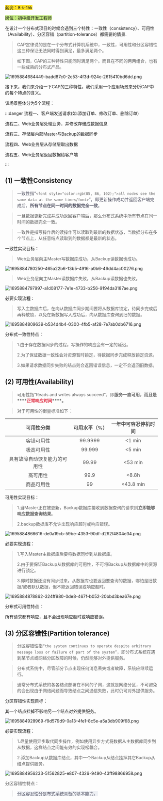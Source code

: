 <font style="background-color:#FBDE28;">薪资：8·k-15k</font>

<font style="background-color:#C1E77E;">岗位：初中级开发工程师</font>

在设计一个分布式项目的时候会遇到三个特性：一致性（consistency）、可用性（Availability）、分区容错（partition-tolerance）都需要的情景.



> CAP定律说的是在一个分布式计算机系统中，一致性，可用性和分区容错性这三种保证无法同时得到满足，最多满足两个。
>



> 如下图，CAP的三种特性只能同时满足两个。而且在不同的两两组合，也有一些成熟的分布式产品。
>



![1695884684449-badd87c0-2c53-4f3d-924c-2615410bd6dd.png](./assets/1695884684449-badd87c0-2c53-4f3d-924c-2615410bd6dd.png)



接下来，我们来介绍一下CAP的三种特性，我们采用一个应用场景来分析CAP中的每个特点的含义。

该场景整体分为5个流程：

:::danger
流程一、客户端发送请求(如:添加订单、修改订单、删除订单)

流程二、Web业务层处理业务，并修改存储成数据信息

流程三、存储层内部Master与Backup的数据同步

流程四、Web业务层从存储层取出数据

流程五、Web业务层返回数据给客户端

:::









## (1) 一致性Consistency
> <font style="color:rgb(85, 86, 102);">一致性指“</font>`<font style="color:rgb(85, 86, 102);">all nodes see the same data at the same time</font>`<font style="color:rgb(85, 86, 102);">”，即更新操作成功并返回客户端完成后，</font>**<font style="color:rgb(85, 86, 102);">所有节点在同一时间的数据完全一致</font>**<font style="color:rgb(85, 86, 102);">。</font>
>



> 一旦数据更新完成并成功返回客户端后，那么分布式系统中所有节点在同一时间的数据完全一致。
>



> 一致性是指写操作后的读操作可以读取到最新的数据状态，当数据分布在多个节点上，从任意结点读取到的数据都是最新的状态。
>



一致性实现目标：

> Web业务层向主Master写数据库成功，从Backup读数据也成功。
>

![1695884780250-465a22b6-13b5-4916-a0b6-46dd4ac00276.png](./assets/1695884780250-465a22b6-13b5-4916-a0b6-46dd4ac00276.png)





> Web业务层向主Master读数据库失败，从Backup读数据也失败。
>



![1695884797997-a1d08177-7e1e-4733-b256-9194da3187ae.png](./assets/1695884797997-a1d08177-7e1e-4733-b256-9194da3187ae.png)



必要实现流程：

> 写入主数据库后，在向从数据库同步期间要将从数据库锁定，待同步完成后再释放锁，以免在新数据写入成功后，向从数据库查询到旧的数据。
>

![1695884809639-b534d4b4-0300-4fb5-af28-7e7ab0db6716.png](./assets/1695884809639-b534d4b4-0300-4fb5-af28-7e7ab0db6716.png)





分布式一致性特点：

> 1.由于存在数据同步的过程，写操作的响应会有一定的延迟。
>
> 2.为了保证数据一致性会对资源暂时锁定，待数据同步完成释放锁定资源。
>
> 3.如果请求数据同步失败的结点则会返回错误信息，一定不会返回旧数据。
>



## (2) 可用性(Availability)
> 可用性指“Reads and writes always succeed”，即**服务一直可用，而且是****<font style="color:#DF2A3F;">正常响应时间</font>****。**
>





> 对于可用性的衡量标准如下：
>

| **<font style="color:rgb(79, 79, 79);">可用性分类</font>** | **<font style="color:rgb(79, 79, 79);">可用水平（%）</font>** | **<font style="color:rgb(79, 79, 79);">一年中可容忍停机时间</font>** |
| :---: | :---: | :---: |
| <font style="color:rgb(79, 79, 79);">容错可用性</font> | <font style="color:rgb(79, 79, 79);">99.9999</font> | <font style="color:rgb(79, 79, 79);"><1 min</font> |
| <font style="color:rgb(79, 79, 79);">极高可用性</font> | <font style="color:rgb(79, 79, 79);">99.999</font> | <font style="color:rgb(79, 79, 79);"><5 min</font> |
| <font style="color:rgb(79, 79, 79);">具有故障自动恢复能力的可用性</font> | <font style="color:rgb(79, 79, 79);">99.99</font> | <font style="color:rgb(79, 79, 79);"><53 min</font> |
| <font style="color:rgb(79, 79, 79);">高可用性</font> | <font style="color:rgb(79, 79, 79);">99.9</font> | <font style="color:rgb(79, 79, 79);"><8.8h</font> |
| <font style="color:rgb(79, 79, 79);">商品可用性</font> | <font style="color:rgb(79, 79, 79);">99</font> | <font style="color:rgb(79, 79, 79);"><43.8 min</font> |




可用性实现目标：

> 1.当Master正在被更新，Backup数据库接收到数据查询的请求则**立即能够响应数据查询结果**。
>
> 2.backup数据库不允许出现响应超时或响应错误。
>



![1695884866616-de0a19cb-59be-4353-90df-d292f4804e34.png](./assets/1695884866616-de0a19cb-59be-4353-90df-d292f4804e34.png)



必要实现流程：

> 1.写入Master主数据库后要将数据同步到从数据库。
>
> 2.由于要保证Backup从数据库的可用性，不可将Backup从数据库中的资源进行锁定。
>
> 3.即时数据还没有同步过来，从数据库也要返回要查询的数据，哪怕是旧数据/或者默认数据，但不能返回错误或响应超时。
>



![1695884878862-324ff980-0de8-467f-b052-20bbd3bea67e.png](./assets/1695884878862-324ff980-0de8-467f-b052-20bbd3bea67e.png)



分布式可用性特点：

所有请求都有响应，且不会出现响应超时或响应错误。



## (3) 分区容错性(Partition tolerance)
> 分区容错性指`“the system continues to operate despite arbitrary message loss or failure of part of the system”`，即分布式系统在遇到某节点或网络分区故障的时候，仍然能够对外提供服务。
>



> 分布式系统中，尽管部分节点出现任何消息丢失或者故障，系统应继续运行。
>



> 通常分布式系统的各各结点部署在不同的子网，这就是网络分区，不可避免的会出现由于网络问题而导致结点之间通信失败，此时仍可对外提供服务。
>



分区容错性实现目标：

其一个结点挂掉不影响另一个结点对外提供服务。



![1695884928969-f9d579d9-0a13-4fe1-8c5e-a5a3db909f68.png](./assets/1695884928969-f9d579d9-0a13-4fe1-8c5e-a5a3db909f68.png)



必要实现流程：

> 1.尽量使用异步取代同步操作，例如使用异步方式将数据从主数据库同步到从数据，这样结点之间能有效的实现松耦合。
>
> 2.添加Backup从数据库结点，其中一个Backup从结点挂掉其它Backup从结点提供服务。
>



![1695884956233-51562825-e807-4326-9490-43ff98866958.png](./assets/1695884956233-51562825-e807-4326-9490-43ff98866958.png)

 

<font style="color:rgb(79, 79, 79);">分区容错性特点：</font>

> <font style="color:rgb(85, 86, 102);background-color:rgb(238, 240, 244);">分区容忍性分是布式系统具备的基本能力。</font>
>

